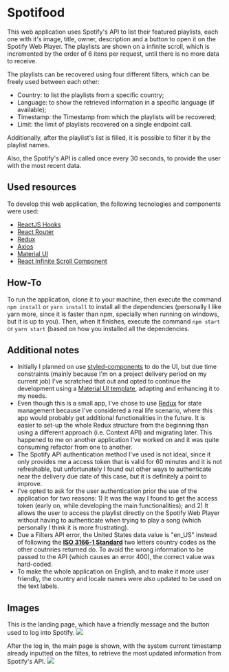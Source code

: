 # Spotifood

This web application uses Spotify's API to list their featured playlists, each one with it's image, title, owner, description and a button to open it on the Spotify Web Player. The playlists are shown on a infinite scroll, which is incremented by the order of 6 itens per request, until there is no more data to receive.

The playlists can be recovered using four different filters, which can be freely used between each other:
- Country: to list the playlists from a specific country;
- Language: to show the retrieved information in a specific language (if available);
- Timestamp: the Timestamp from which the playlists will be recovered;
- Limit: the limit of playlists recovered on a single endpoint call.

Additionally, after the playlist's list is filled, it is possible to filter it by the playlist names.

Also, the Spotify's API is called once every 30 seconds, to provide the user with the most recent data.

## Used resources
To develop this web application, the following tecnologies and components were used:

- [ReactJS Hooks](https://reactjs.org/)
- [React Router](https://reactrouter.com/)
- [Redux](https://redux.js.org/)
- [Axios](https://www.npmjs.com/package/axios)
- [Material UI](https://material-ui.com/)
- [React Infinite Scroll Component](https://www.npmjs.com/package/react-infinite-scroll-component)

## How-To
To run the application, clone it to your machine, then execute the command `npm install` or `yarn install` to install all the dependencies (personally I like yarn more, since it is faster than npm, specially when running on windows, but it is up to you).
Then, when it finishes, execute the command `npm start` or `yarn start` (based on how you installed all the dependencies.

## Additional notes
- Initially I planned on use [styled-components](https://styled-components.com/) to do the UI, but due time constraints (mainly because I'm on a project delivery period on my current job) I've scratched that out and opted to continue the development using a [Material UI template](https://v3.material-ui.com/getting-started/page-layout-examples/album/), adapting and enhancing it to my needs.
- Even though this is a small app, I've chose to use [Redux](https://redux.js.org/) for state management because I've considered a real life scenario, where this app would probably get additional functionalities in the future. It is easier to set-up the whole Redux structure from the beginning than using a different approach (i.e. Context API) and migrating later. This happened to me on another application I've worked on and it was quite consuming refactor from one to another.
- The Spotify API authentication method I've used is not ideal, since it only provides me a access token that is valid for 60 minutes and it is not refreshable, but unfortunately I found out other ways to authenticate near the delivery due date of this case, but it is definitely a point to improve.
- I've opted to ask for the user authentication prior the use of the application for two reasons: 1) It was the way I found to get the access token (early on, while developing the main functionalities); and 2) It allows the user to access the playlist directly on the Spotify Web Player without having to authenticate when trying to play a song (which personally I think it is more frustrating).
- Due a Filters API error, the United States data value is "en_US" instead of following the **[ISO 3166-1 Standard](https://en.wikipedia.org/wiki/ISO_3166-1 "ISO 3166-1")** two letters country codes as the other coutnries returned do. To avoid the wrong information to be passed to the API (which causes an error 400), the correct value was hard-coded.
- To make the whole application on English, and to make it more user friendly, the country and locale names were also updated to be used on the text labels.

## Images
This is the landing page, which have a friendly message and the button used to log into Spotify.
![](https://github.com/caioat/ifood-frontend-test/blob/branch/newUI/picture1.png)

After the log in, the main page is shown, with the system current timestamp already inputted on the filtes, to retrieve the most updated information from Spotify's API.
![](https://github.com/caioat/ifood-frontend-test/blob/branch/newUI/picture2.png)